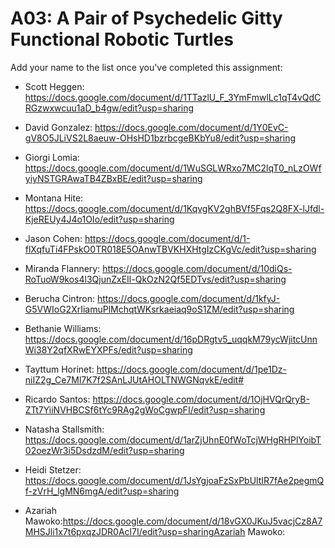 # A03: A Pair of Psychedelic Gitty Functional Robotic Turtles

Add your name to the list once you've completed this assignment:

- Scott Heggen: https://docs.google.com/document/d/1TTazlU_F_3YmFmwlLc1qT4vQdCRGzwxwcuu1aD_b4gw/edit?usp=sharing

- David Gonzalez: https://docs.google.com/document/d/1Y0EvC-gV8O5JLiVS2L8aeuw-OHsHD1bzrbcgeBKbYu8/edit?usp=sharing
- Giorgi Lomia: https://docs.google.com/document/d/1WuSGLWRxo7MC2lqT0_nLzOWfyiyNSTGRAwaTB4ZBxBE/edit?usp=sharing
- Montana Hite: https://docs.google.com/document/d/1KqvgKV2ghBVf5Fqs2Q8FX-lJfdl-KjeREUy4J4o1OIo/edit?usp=sharing
- Jason Cohen:  https://docs.google.com/document/d/1-flXqfuTi4FPskO0TR018E5OAnwTBVKHXHtgIzCKgVc/edit?usp=sharing
- Miranda Flannery: https://docs.google.com/document/d/10diQs-RoTuoW9kos4l3QjunZxEIl-QkOzN2Qf5EDTvs/edit?usp=sharing
- Berucha Cintron: https://docs.google.com/document/d/1kfyJ-G5VWIoG2XrIiamuPlMchqtWKsrkaeiaq9oS1ZM/edit?usp=sharing
- Bethanie Williams: https://docs.google.com/document/d/16pDRgtv5_uqqkM79ycWjitcUnnWi38Y2qfXRwEYXPFs/edit?usp=sharing
- Tayttum Horinet: https://docs.google.com/document/d/1pe1Dz-niIZ2g_Ce7Ml7K7f2SAnLJUtAHOLTNWGNqvkE/edit#
- Ricardo Santos: https://docs.google.com/document/d/1OjHVQrQryB-ZTt7YiiNVHBCSf6tYc9RAg2gWoCgwpFI/edit?usp=sharing
- Natasha Stallsmith: https://docs.google.com/document/d/1arZjUhnE0fWoTcjWHgRHPlYoibT02oezWr3i5DsdzdM/edit?usp=sharing
- Heidi Stetzer: https://docs.google.com/document/d/1JsYgjoaFzSxPbUltIR7fAe2pegmQf-zVrH_lgMN6mgA/edit?usp=sharing
- Azariah Mawoko:https://docs.google.com/document/d/18vGX0JKuJ5vacjCz8A7MHSJli1x7t6pxqzJDR0Acl7I/edit?usp=sharingAzariah Mawoko: 
